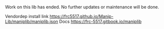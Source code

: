 Work on this lib has ended. No further updates or maintenance will be done. 

Vendordep install link https://frc5517.github.io/Manip-Lib/maniplib/maniplib.json
Docs https://frc-5517.gitbook.io/maniplib
